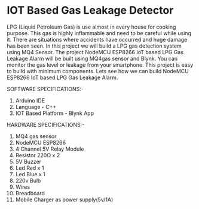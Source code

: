 # IOT Based Gas Leakage Detector

LPG (Liquid Petroleum Gas) is use almost in every house for cooking purpose. This gas is highly inflammable and need to be careful while using it. There are situations where accidents have occurred and huge damage has been seen. In this project we will build a LPG gas detection system using MQ4 Sensor. The project NodeMCU ESP8266 IoT based LPG Gas Leakage Alarm will be built using MQ4gas sensor and Blynk. You can monitor the gas level or leakage from your smartphone. This project is easy to build with minimum components. Lets see how we can build NodeMCU ESP8266 IoT based LPG Gas Leakage Alarm.

SOFTWARE SPECIFICATIONS:-
  1) Arduino IDE
  2) Language - C++
  3) IOT Based Platform - Blynk App
  
HARDWARE SPECIFICATIONS:-
  1) MQ4 gas sensor  
  2) NodeMCU ESP8266
  3) 4 Channel 5V Relay Module 
  4) Resistor 220Ω x 2
  5) 5V Buzzer 
  6) Led Red x 1
  7) Led Blue x 1
  8) 220v Bulb
  9) Wires
  10) Breadboard
  11) Mobile Charger as power supply(5v/1A)



